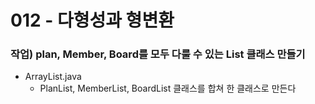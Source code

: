 # 012 - 다형성과 형변환 


### 작업) plan, Member, Board를 모두 다룰 수 있는 List 클래스 만들기

- ArrayList.java
    - PlanList, MemberList, BoardList 클래스를 합쳐 한 클래스로 만든다

